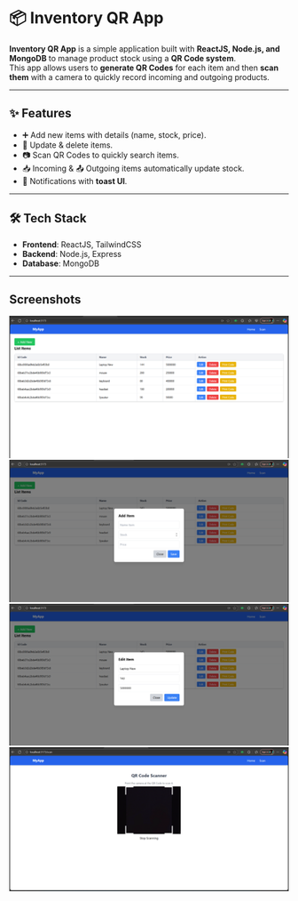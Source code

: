 # 📦 Inventory QR App

**Inventory QR App** is a simple application built with **ReactJS, Node.js, and MongoDB** to manage product stock using a **QR Code system**.  
This app allows users to **generate QR Codes** for each item and then **scan them** with a camera to quickly record incoming and outgoing products.

---

## ✨ Features
- ➕ Add new items with details (name, stock, price).
- 🔄 Update & delete items.
- 📷 Scan QR Codes to quickly search items.
- 📥 Incoming & 📤 Outgoing items automatically update stock.
- 🔔 Notifications with **toast UI**.

---

## 🛠️ Tech Stack
- **Frontend**: ReactJS, TailwindCSS  
- **Backend**: Node.js, Express  
- **Database**: MongoDB  

---

## Screenshots
![Home Page Screenshot](./assets/homePage.png)
![Add Form Screenshot](./assets/addform.png)
![Edit Form Screenshot](./assets/editform.png)
![Scan Page  Screenshot](./assets/scanPage.png)
